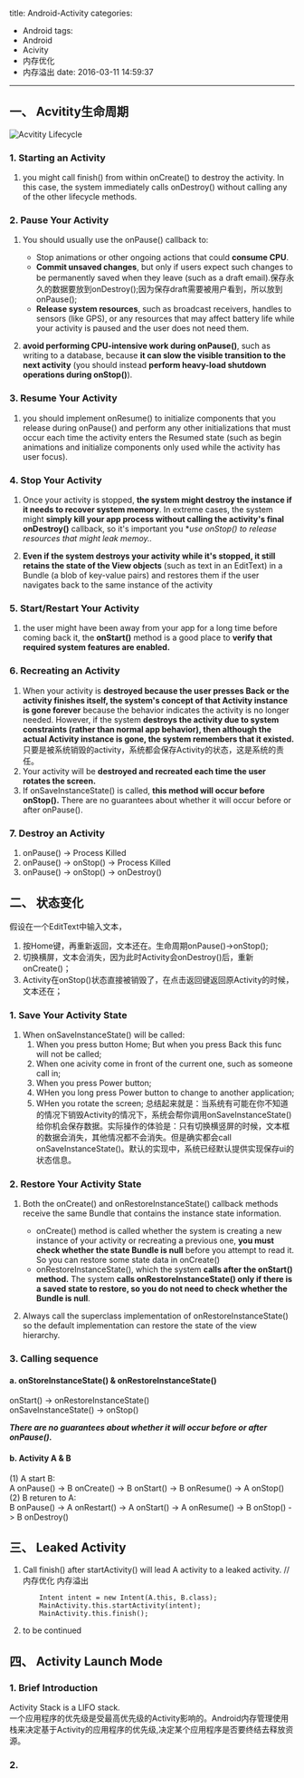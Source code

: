 title: Android-Activity
categories:
  - Android
tags:
  - Android
  - Acivity
  - 内存优化
  - 内存溢出
date: 2016-03-11 14:59:37
---

## 一、 Acvitity生命周期

![Acvitity Lifecycle](https://github.com/ccSun/ccsun.github.io/blob/master/2016/03/11/android-Activity/activity_lifecycle.png?raw=true)


### 1. Starting an Activity

1. you might call finish() from within onCreate() to destroy the activity. In this case, the system immediately calls onDestroy() without calling any of the other lifecycle methods.

### 2. Pause Your Activity

1. You should usually use the onPause() callback to:
	 * Stop animations or other ongoing actions that could **consume CPU**.
	 * **Commit unsaved changes**, but only if users expect such changes to be permanently saved when they leave (such as a draft email).保存永久的数据要放到onDestroy();因为保存draft需要被用户看到，所以放到onPause();
	 * **Release system resources**, such as broadcast receivers, handles to sensors (like GPS), or any resources that may affect battery life while your activity is paused and the user does not need them.	 

2. **avoid performing CPU-intensive work during onPause()**, such as writing to a database, because **it can slow the visible transition to the next activity** (you should instead **perform heavy-load shutdown operations during onStop()**).

### 3. Resume Your Activity

1. you should implement onResume() to initialize components that you release during onPause() and perform any other initializations that must occur each time the activity enters the Resumed state (such as begin animations and initialize components only used while the activity has user focus).

### 4. Stop Your Activity

1. Once your activity is stopped, **the system might destroy the instance if it needs to recover system memory**. In extreme cases, the system might **simply kill your app process without calling the activity's final onDestroy()** callback, so it's important you **use onStop() to release resources that might leak memoy..*

2. **Even if the system destroys your activity while it's stopped, it still retains the state of the View objects** (such as text in an EditText) in a Bundle (a blob of key-value pairs) and restores them if the user navigates back to the same instance of the activity

### 5. Start/Restart Your Activity

1. the user might have been away from your app for a long time before coming back it, the **onStart()** method is a good place to **verify that required system features are enabled.**

### 6. Recreating an Activity

1. When your activity is **destroyed because the user presses Back or the activity finishes itself, the system's concept of that Activity instance is gone forever** because the behavior indicates the activity is no longer needed. However, if the system **destroys the activity due to system constraints (rather than normal app behavior), then although the actual Activity instance is gone, the system remembers that it existed.** 只要是被系统销毁的activity，系统都会保存Activity的状态，这是系统的责任。
2. Your activity will be **destroyed and recreated each time the user rotates the screen.**
3. If onSaveInstanceState() is called, **this method will occur before onStop().** There are no guarantees about whether it will occur before or after onPause().

### 7. Destroy an Activity
1. onPause() -> Process Killed
2. onPause() -> onStop() -> Process Killed
3. onPause() -> onStop() -> onDestroy()

## 二、 状态变化

假设在一个EditText中输入文本，

1. 按Home键，再重新返回，文本还在。生命周期onPause()->onStop();
2. 切换横屏，文本会消失，因为此时Activity会onDestroy()后，重新onCreate()；
3. Activity在onStop()状态直接被销毁了，在点击返回键返回原Activity的时候，文本还在；

### 1. Save Your Activity State

1. When onSaveInstanceState() will be called:
	1. When you press button Home; But when you press Back this func will not be called;
	2. When one acivity come in front of the current one, such as someone call in;
	3. When you press Power button;
	4. WHen you long press Power button to change to another application;
	5. WHen you rotate the screen;
	总结起来就是：当系统有可能在你不知道的情况下销毁Activity的情况下，系统会帮你调用onSaveInstanceState()给你机会保存数据。实际操作的体验是：只有切换横竖屏的时候，文本框的数据会消失，其他情况都不会消失。但是确实都会call onSaveInstanceState()。默认的实现中，系统已经默认提供实现保存ui的状态信息。

### 2. Restore Your Activity State


1. Both the onCreate() and onRestoreInstanceState() callback methods receive the same Bundle that contains the instance state information.

	* onCreate() method is called whether the system is creating a new instance of your activity or recreating a previous one, **you must check whether the state Bundle is null** before you attempt to read it. So you can restore some state data in onCreate()
	* onRestoreInstanceState(), which the system **calls after the onStart() method.** The system **calls onRestoreInstanceState() only if there is a saved state to restore, so you do not need to check whether the Bundle is null**.

2. Always call the superclass implementation of onRestoreInstanceState() so the default implementation can restore the state of the view hierarchy.


### 3. Calling sequence

#### a. onStoreInstanceState() & onRestoreInstanceState()
onStart() -> onRestoreInstanceState()    
onSaveInstanceState() -> onStop()


***There are no guarantees about whether it will occur before or after onPause().***

#### b. Activity A & B

(1) A start B:    
A onPause() -> B onCreate() -> B onStart() -> B onResume() -> A onStop()    
(2) B returen to A:    
B onPause() -> A onRestart() -> A onStart() -> A onResume() -> B onStop() -> B onDestroy()    


## 三、 Leaked Activity

1. Call finish() after startActivity() will lead A activity to a leaked activity. // 内存优化 内存溢出

    ```
		Intent intent = new Intent(A.this, B.class);
		MainActivity.this.startActivity(intent);
		MainActivity.this.finish();
	```
2. to be continued


## 四、 Activity Launch Mode

### 1. Brief Introduction
 
Activity Stack is a LIFO stack.    
一个应用程序的优先级是受最高优先级的Activity影响的。Android内存管理使用栈来决定基于Activity的应用程序的优先级,决定某个应用程序是否要终结去释放资源。 

### 2. 



